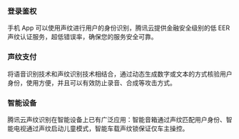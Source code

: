 ﻿### 登录鉴权
手机 App 可以使用声纹进行用户的身份识别，腾讯云提供金融安全级别的低 EER 声纹认证服务，超低错误率，确保您的服务安全可靠。

### 声纹支付
将语音识别技术和声纹识别技术相结合，通过动态生成数字或文本的方式核验用户身份，使用方便，并且可以有效防止录音、合成等攻击方式。

### 智能设备
腾讯云声纹识别在智能设备上已有广泛应用：智能音箱通过声纹匹配用户身份、智能电视通过声纹启动儿童模式，智能车载声纹锁保证仅车主操控。


